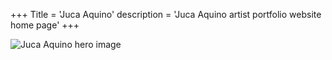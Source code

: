 +++
Title = 'Juca Aquino'
description = 'Juca Aquino artist portfolio website home page'
+++

![Juca Aquino hero image](/hero.jpg)
